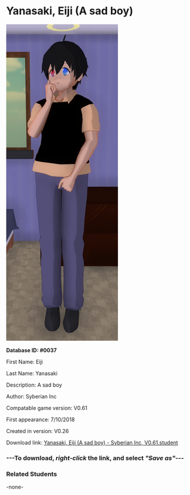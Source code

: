 # Yanasaki, Eiji (A sad boy)

<img src="../../Files/Images/Yanasaki, Eiji (A sad boy).png" title="Yanasaki, Eiji (A sad boy) - Syberian Inc, V0.61">

**Database ID: #0037**

First Name: Eiji

Last Name: Yanasaki

Description: A sad boy

Author: Syberian Inc

Compatable game version: V0.61

First appearance: 7/10/2018

Created in version: V0.26

Download link: <a href="https://raw.githubusercontent.com/Arbiter1223/Daigaku-Gurashi-Custom-Students/master/Files/Student%20Files/Yanasaki%2C%20Eiji%20(A%20sad%20boy)%20-%20Syberian%20Inc%2C%20V0.61.student">Yanasaki, Eiji (A sad boy) - Syberian Inc, V0.61.student</a>

### ---**To download, _right-click_ the link, and select _"Save as"_**---

### Related Students

-none-
